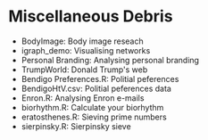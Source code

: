 # Miscellaneous Debris

* BodyImage: Body image reseach
* igraph_demo: Visualising networks
* Personal Branding: Analysing personal branding
* TrumpWorld: Donald Trump's web
* Bendigo Preferences.R: Politial peferences
* BendigoHtV.csv: Politial peferences data
* Enron.R: Analysing Enron e-mails
* biorhythm.R: Calculate your biorhythm
* eratosthenes.R: Sieving prime numbers
* sierpinsky.R: Sierpinsky sieve
